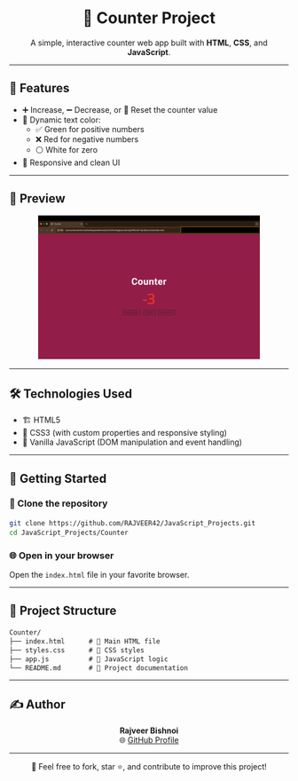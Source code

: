 <h1 align="center">🧮 Counter Project</h1>

<p align="center">
  A simple, interactive counter web app built with <strong>HTML</strong>, <strong>CSS</strong>, and <strong>JavaScript</strong>.
</p>

---

## 🔧 Features

- ➕ Increase, ➖ Decrease, or 🔁 Reset the counter value  
- 🎨 Dynamic text color:
  - ✅ Green for positive numbers  
  - ❌ Red for negative numbers  
  - ⚪ White for zero  
- 📱 Responsive and clean UI

---

## 📸 Preview

<p align="center">
  <img src="photo.png" alt="Counter Screenshot" width="400">
</p>

---

## 🛠️ Technologies Used

- 🏗️ HTML5  
- 🎨 CSS3 (with custom properties and responsive styling)  
- 🧠 Vanilla JavaScript (DOM manipulation and event handling)

---

## 🚀 Getting Started

### 🧾 Clone the repository

```bash
git clone https://github.com/RAJVEER42/JavaScript_Projects.git
cd JavaScript_Projects/Counter
```

### 🌐 Open in your browser

Open the `index.html` file in your favorite browser.

---

## 📁 Project Structure

```
Counter/
├── index.html      # 📄 Main HTML file
├── styles.css      # 🎨 CSS styles
├── app.js          # 🧠 JavaScript logic
└── README.md       # 📘 Project documentation
```

---

## ✍️ Author

<p align="center">
  <strong>Rajveer Bishnoi</strong>  
  <br/>
  🌐 <a href="https://github.com/RAJVEER42">GitHub Profile</a>
</p>

---

<p align="center">
  🤝 Feel free to fork, star ⭐, and contribute to improve this project!
</p>
